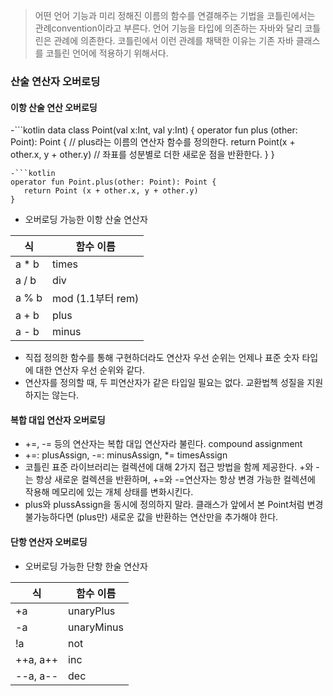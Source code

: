 > 어떤 언어 기능과 미리 정해진 이름의 함수를 연결해주는 기법을 코틀린에서는 관례convention이라고 부른다.
> 언어 기능을 타입에 의존하는 자바와 달리 코틀린은 관례에 의존한다. 코틀린에서 이런 관례를 채택한 이유는 기존 자바 클래스를 코틀린 언어에 적용하기 위해서다.
### 산술 연산자 오버로딩 
#### 이항 산술 연산 오버로딩
-```kotlin
  data class Point(val x:Int, val y:Int) {
    operator fun plus (other: Point): Point { // plus라는 이름의 연산자 함수를 정의한다.
        return Point(x + other.x, y + other.y) // 좌표를 성분별로 더한 새로운 점을 반환한다.
    }
  }
  ```
-```kotlin
 operator fun Point.plus(other: Point): Point {
     return Point (x + other.x, y + other.y) 
 }
 ```      
- 오버로딩 가능한 이항 산술 연산자

| 식 | 함수 이름 |
| -- | -- |
| a * b | times |
| a / b | div |
| a % b | mod (1.1부터 rem) |
| a + b | plus |
| a - b | minus |

- 직접 정의한 함수를 통해 구현하더라도 연산자 우선 순위는 언제나 표준 숫자 타입에 대한 연산자 우선 순위와 같다.
- 연산자를 정의할 때, 두 피연산자가 같은 타입일 필요는 없다. 교환법첵 성질을 지원하지는 않는다.

#### 복합 대입 연산자 오버로딩
- +=, -= 등의 연산자는 복합 대입 연산자라 불린다. compound assignment
- +=: plusAssign, -=: minusAssign, *= timesAssign
- 코틀린 표준 라이브러리는 컬렉션에 대해 2가지 접근 방법을 함께 제공한다. +와 -는 항상 새로운 컬렉션을 반환하며, +=와 -=연산자는 항상 변경 가능한 컬렉션에 작용해 메모리에 있는 개체 상태를 변화시킨다. 
- plus와 plussAssign을 동시에 정의하지 말라. 클래스가 앞에서 본 Point처럼 변경 불가능하다면 (plus만) 새로운 값을 반환하는 연산만을 추가해야 한다. 
#### 단항 연산자 오버로딩
- 오버로딩 가능한 단항 한술 연산자
  
| 식 | 함수 이름 |
| -- | -- |
| +a | unaryPlus |
| -a | unaryMinus |
| !a | not |  
| ++a, a++ | inc |
| --a, a-- | dec |
  

  
